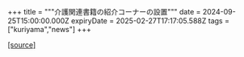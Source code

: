 +++
title = """介護関連書籍の紹介コーナーの設置"""
date = 2024-09-25T15:00:00.000Z
expiryDate = 2025-02-27T17:17:05.588Z
tags = ["kuriyama","news"]
+++


[[source]](https://www.town.kuriyama.hokkaido.jp/soshiki/43/28943.html)
